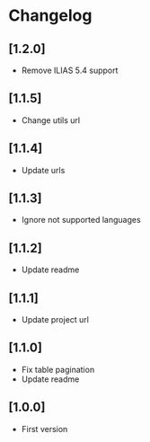 # Changelog

## [1.2.0]
- Remove ILIAS 5.4 support

## [1.1.5]
- Change utils url

## [1.1.4]
- Update urls

## [1.1.3]
- Ignore not supported languages

## [1.1.2]
- Update readme

## [1.1.1]
- Update project url

## [1.1.0]
- Fix table pagination
- Update readme

## [1.0.0]
- First version
